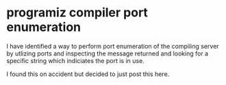 # programiz compiler port enumeration

I have identified a way to perform port enumeration of the compiling server by utlizing ports and inspecting the message returned and looking for a specific string which indiciates the port is in use.

I found this on accident but decided to just post this here.
